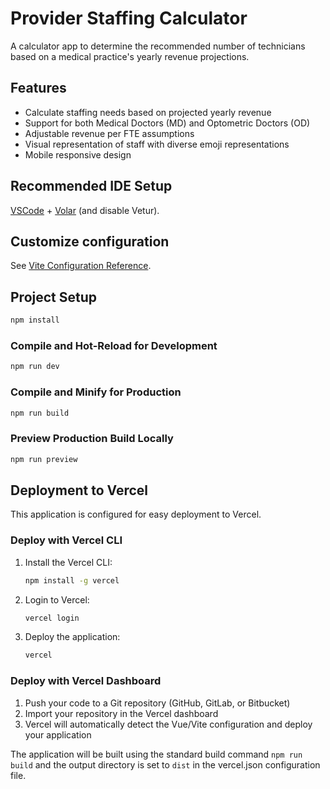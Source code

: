 # Provider Staffing Calculator

A calculator app to determine the recommended number of technicians based on a medical practice's yearly revenue projections.

## Features

- Calculate staffing needs based on projected yearly revenue
- Support for both Medical Doctors (MD) and Optometric Doctors (OD)
- Adjustable revenue per FTE assumptions
- Visual representation of staff with diverse emoji representations
- Mobile responsive design

## Recommended IDE Setup

[VSCode](https://code.visualstudio.com/) + [Volar](https://marketplace.visualstudio.com/items?itemName=Vue.volar) (and disable Vetur).

## Customize configuration

See [Vite Configuration Reference](https://vite.dev/config/).

## Project Setup

```sh
npm install
```

### Compile and Hot-Reload for Development

```sh
npm run dev
```

### Compile and Minify for Production

```sh
npm run build
```

### Preview Production Build Locally

```sh
npm run preview
```

## Deployment to Vercel

This application is configured for easy deployment to Vercel.

### Deploy with Vercel CLI

1. Install the Vercel CLI:
   ```sh
   npm install -g vercel
   ```

2. Login to Vercel:
   ```sh
   vercel login
   ```

3. Deploy the application:
   ```sh
   vercel
   ```

### Deploy with Vercel Dashboard

1. Push your code to a Git repository (GitHub, GitLab, or Bitbucket)
2. Import your repository in the Vercel dashboard
3. Vercel will automatically detect the Vue/Vite configuration and deploy your application

The application will be built using the standard build command `npm run build` and the output directory is set to `dist` in the vercel.json configuration file.
